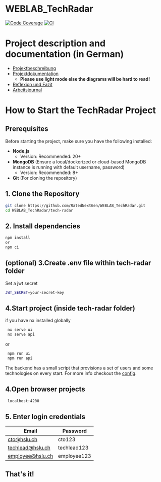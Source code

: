 # WEBLAB_TechRadar

[![Code Coverage](https://codecov.io/gh/RatedNextGen/WEBLAB_TechRadar/branch/main/graph/badge.svg)](https://codecov.io/gh/RatedNextGen/WEBLAB_TechRadar)
[![CI](https://github.com/ratednextgen/WEBLAB_TechRadar/actions/workflows/ci.yml/badge.svg)](https://codecov.io/gh/RatedNextGen/WEBLAB_TechRadar)

# Project description and documentation (in German)

- [Projektbeschreibung](docs/project_description.md)
- [Projektdokumentation](docs/arc42/project_documentation.md) 
  - **Please use light mode else the diagrams will be hard to read!** 
- [Reflexion und Fazit](docs/reflection_fazit.md)
- [Arbeitsjournal](docs/time_journal.xlsx)

# How to Start the TechRadar Project

## Prerequisites

Before starting the project, make sure you have the following installed:

- **Node.js**
  - Version: Recommended: 20+
- **MongoDB** (Ensure a local/dockerized or cloud-based MongoDB instance is running with default username, password)
  - Version: Recommended: 8+
- **Git** (For cloning the repository)

## 1. Clone the Repository

```sh
git clone https://github.com/RatedNextGen/WEBLAB_TechRadar.git
cd WEBLAB_TechRadar/tech-radar
```

## 2. Install dependencies

```sh
npm install
or 
npm ci
```

## (optional) 3.Create .env file within tech-radar folder

Set a jwt secret

```sh
JWT_SECRET=your-secret-key
```

## 4.Start project (inside tech-radar folder)
if you have nx installed globally
```sh
 nx serve ui
 nx serve api
``` 
or 
```sh
 npm run ui
 npm run api
``` 
The backend has a small script that provisions a set of users and some technologies on every start.
For more info checkout the [config](tech-radar/apps/api/src/config/database.ts).

## 4.Open browser projects

```sh
 localhost:4200
```

## 5. Enter login credentials

| Email            | Password    |
|------------------|-------------|
| cto@hslu.ch      | cto123      |
| techlead@hslu.ch | techlead123 |
| employee@hslu.ch | employee123 |

## That's it!